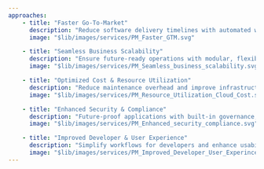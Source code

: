 ```yaml
---
approaches:
    - title: "Faster Go-To-Market"
      description: "Reduce software delivery timelines with automated workflows and cloud-native efficiency"
      image: "$lib/images/services/PM_Faster_GTM.svg"

    - title: "Seamless Business Scalability"
      description: "Ensure future-ready operations with modular, flexible, and easily adaptable architectures"
      image: "$lib/images/services/PM_Seamless_business_scalability.svg"

    - title: "Optimized Cost & Resource Utilization"
      description: "Reduce maintenance overhead and improve infrastructure efficiency, minimizing technical debt."
      image: "$lib/images/services/PM_Resource_Utilization_Cloud_Cost.svg"

    - title: "Enhanced Security & Compliance"
      description: "Future-proof applications with built-in governance, access control, and encryption standards"
      image: "$lib/images/services/PM_Enhanced_security_compliance.svg"

    - title: "Improved Developer & User Experience"
      description: "Simplify workflows for developers and enhance usability for end users, boosting productivity and engagement"
      image: "$lib/images/services/PM_Improved_Developer_User_Experince.svg"
---
```

